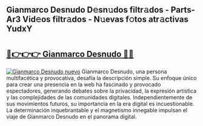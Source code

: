 ## Gianmarco Desnudo D𝚎sn𝚞dos filtr𝚊dos - Parts-Ar3 Vid𝚎os filtr𝚊dos - N𝚞evas f𝚘tos atr𝚊ctivas YudxY

# <h2><a href="http://mb30kbr.tromn.icu/?c=Gianmarco+Desnudo">🔗👉👉👉 Gianmarco Desnudo 🔗🔗</a></h2>

[![Gianmarco Desnudo nuevo](https://i.imgur.com/pEAQMta.gif)](http://mb30kbr.tromn.icu/?c=Gianmarco+Desnudo)
Gianmarco Desnudo, una persona multifacética y provocativa, desafía la descripción simple. Su enfoque único para crear una presencia en la web ha fascinado y provocado espectadores, generando debates sobre la privacidad, la expresión artística y las complejidades de las comunidades digitales. Independientemente de sus movimientos futuros, su importancia en la era digital es incuestionable. La determinación inquebrantable y el magnetismo innegable impulsan el viaje de Gianmarco Desnudo en el panorama digital.
